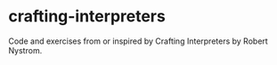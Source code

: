 # crafting-interpreters
Code and exercises from or inspired by Crafting Interpreters by Robert Nystrom.
